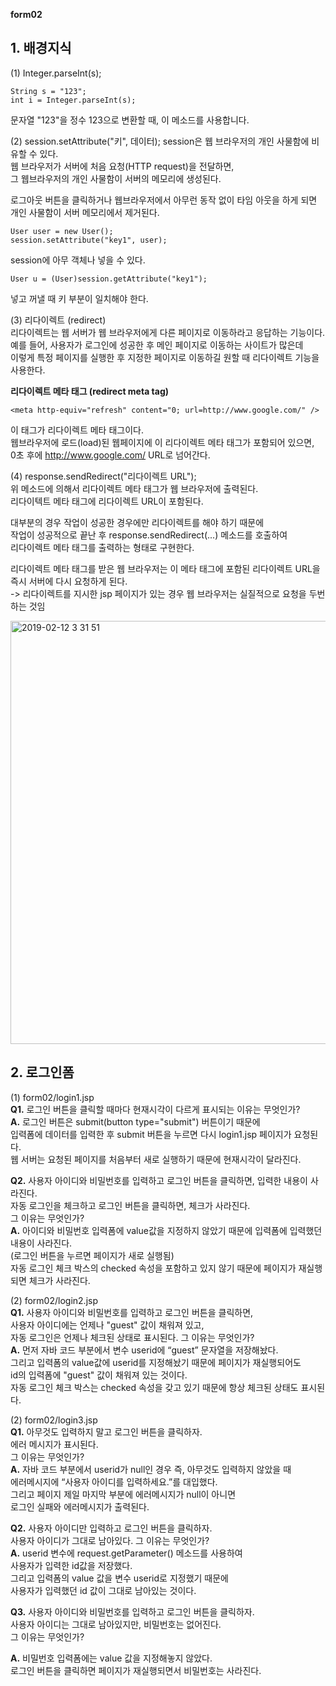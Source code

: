 **form02**

## 1. 배경지식   
(1) Integer.parseInt(s);  
```
String s = "123";
int i = Integer.parseInt(s);
```    
문자열 "123"을 정수 123으로 변환할 때, 이 메소드를 사용합니다.  

(2) session.setAttribute("키", 데이터);
session은 웹 브라우저의 개인 사물함에 비유할 수 있다.  
웹 브라우저가 서버에 처음 요청(HTTP request)을 전달하면,   
그 웹브라우저의 개인 사물함이 서버의 메모리에 생성된다.   

로그아웃 버튼을 클릭하거나 웹브라우저에서 아무런 동작 없이 타임 아웃을 하게 되면  
개인 사물함이 서버 메모리에서 제거된다.   

```  
User user = new User();  
session.setAttribute("key1", user);  
```  
session에 아무 객체나 넣을 수 있다.  

```
User u = (User)session.getAttribute("key1");
```  
넣고 꺼낼 때 키 부분이 일치해야 한다.   

(3) 리다이렉트 (redirect)  
리다이렉트는 웹 서버가 웹 브라우저에게 다른 페이지로 이동하라고 응답하는 기능이다.  
예를 들어, 사용자가 로그인에 성공한 후 메인 페이지로 이동하는 사이트가 많은데  
이렇게 특정 페이지를 실행한 후 지정한 페이지로 이동하길 원할 때 리다이렉트 기능을 사용한다.  

**리다이렉트 메타 태그 (redirect meta tag)**  
```
<meta http-equiv="refresh" content="0; url=http://www.google.com/" />
```    
이 태그가 리다이렉트 메타 태그이다.  
웹브라우저에 로드(load)된 웹페이지에 이 리다이렉트 메타 태그가 포함되어 있으면,  
0초 후에 http://www.google.com/ URL로 넘어간다.  

(4) response.sendRedirect("리다이렉트 URL");  
위 메소드에 의해서 리다이렉트 메타 태그가 웹 브라우저에 출력된다.  
리다이텍트 메타 태그에 리다이렉트 URL이 포함된다.  

대부분의 경우 작업이 성공한 경우에만 리다이렉트를 해야 하기 때문에  
작업이 성공적으로 끝난 후 response.sendRedirect(...) 메소드를 호출하여  
리다이렉트 메타 태그를 출력하는 형태로 구현한다.    

리다이렉트 메타 태그를 받은 웹 브라우저는 이 메타 태그에 포함된 리다이렉트 URL을  
즉시 서버에 다시 요청하게 된다.  
-> 리다이렉트를 지시한 jsp 페이지가 있는 경우 웹 브라우저는 실질적으로 요청을 두번하는 것임    

  
<img width="677" alt="2019-02-12 3 31 51" src="https://user-images.githubusercontent.com/33855307/52617115-17e4d180-2ede-11e9-9c1d-a28bc9fa71d6.png">


## 2. 로그인폼 
(1) form02/login1.jsp  
**Q1.** 로그인 버튼을 클릭할 때마다 현재시각이 다르게 표시되는 이유는 무엇인가?  
**A.** 로그인 버튼은 submit(button type="submit") 버튼이기 때문에   
입력폼에 데이터를 입력한 후 submit 버튼을 누르면 다시 login1.jsp 페이지가 요청된다.   
웹 서버는 요청된 페이지를 처음부터 새로 실행하기 때문에 현재시각이 달라진다.  

**Q2.** 사용자 아이디와 비밀번호를 입력하고 로그인 버튼을 클릭하면, 입력한 내용이 사라진다.  
자동 로그인을 체크하고 로그인 버튼을 클릭하면, 체크가 사라진다.  
그 이유는 무엇인가?  
**A.** 아이디와 비밀번호 입력폼에 value값을 지정하지 않았기 때문에 입력폼에 입력했던 내용이 사라진다.  
(로그인 버튼을 누르면 페이지가 새로 실행됨)  
자동 로그인 체크 박스의 checked 속성을 포함하고 있지 않기 때문에 페이지가 재실행되면 체크가 사라진다.   

(2) form02/login2.jsp  
**Q1.** 사용자 아이디와 비밀번호를 입력하고 로그인 버튼을 클릭하면,  
사용자 아이디에는 언제나 "guest" 값이 채워져 있고,  
자동 로그인은 언제나 체크된 상태로 표시된다. 그 이유는 무엇인가?  
**A.** 먼저 자바 코드 부분에서 변수 userid에 “guest” 문자열을 저장해놨다.  
그리고 입력폼의 value값에 userid를 지정해놨기 때문에 페이지가 재실행되어도   
id의 입력폼에 "guest" 값이 채워져 있는 것이다.  
자동 로그인 체크 박스는 checked 속성을 갖고 있기 때문에 항상 체크된 상태도 표시된다.   
  
(2) form02/login3.jsp  
**Q1.** 아무것도 입력하지 말고 로그인 버튼을 클릭하자.  
에러 메시지가 표시된다.   
그 이유는 무엇인가?   
**A.** 자바 코드 부분에서 userid가 null인 경우 즉, 아무것도 입력하지 않았을 때     
에러메시지에 “사용자 아이디를 입력하세요.”를 대입했다.   
그리고 페이지 제일 마지막 부분에 에러메시지가 null이 아니면   
로그인 실패와 에러메시지가 출력된다.   

**Q2.** 사용자 아이디만 입력하고 로그인 버튼을 클릭하자.  
사용자 아이디가 그대로 남아있다. 그 이유는 무엇인가?  
**A.** userid 변수에 request.getParameter() 메소드를 사용하여   
사용자가 입력한 id값을 저장했다.   
그리고 입력폼의 value 값을 변수 userid로 지정했기 때문에   
사용자가 입력했던 id 값이 그대로 남아있는 것이다.   

**Q3.** 사용자 아이디와 비밀번호를 입력하고 로그인 버튼을 클릭하자.   
사용자 아이디는 그대로 남아있지만, 비밀번호는 없어진다.  
그 이유는 무엇인가?  
 
**A.** 비밀번호 입력폼에는 value 값을 지정해놓지 않았다.   
로그인 버튼을 클릭하면 페이지가 재실행되면서 비밀번호는 사라진다.  

